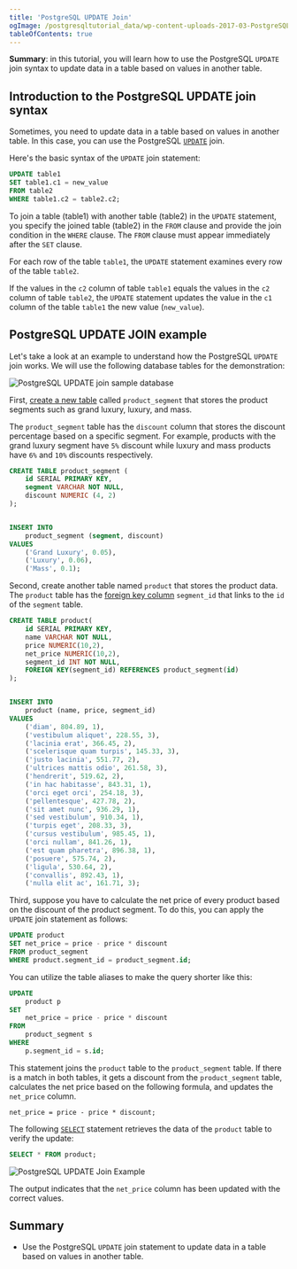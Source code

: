 ```yaml
---
title: 'PostgreSQL UPDATE Join'
ogImage: /postgresqltutorial_data/wp-content-uploads-2017-03-PostgreSQL-UPDATE-JOIN-Sample-Database.png
tableOfContents: true
---
```


**Summary**: in this tutorial, you will learn how to use the PostgreSQL `UPDATE` join syntax to update data in a table based on values in another table.

## Introduction to the PostgreSQL UPDATE join syntax

Sometimes, you need to update data in a table based on values in another table. In this case, you can use the PostgreSQL [`UPDATE`](/postgresql/postgresql-update) join.

Here's the basic syntax of the `UPDATE` join statement:

```sql
UPDATE table1
SET table1.c1 = new_value
FROM table2
WHERE table1.c2 = table2.c2;
```

To join a table (table1) with another table (table2) in the `UPDATE` statement, you specify the joined table (table2) in the `FROM` clause and provide the join condition in the `WHERE` clause. The `FROM` clause must appear immediately after the `SET` clause.

For each row of the table `table1`, the `UPDATE` statement examines every row of the table `table2`.

If the values in the `c2` column of table `table1` equals the values in the `c2` column of table `table2`, the `UPDATE` statement updates the value in the `c1` column of the table `table1` the new value (`new_value`).

## PostgreSQL UPDATE JOIN example

Let's take a look at an example to understand how the PostgreSQL `UPDATE` join works. We will use the following database tables for the demonstration:

![PostgreSQL UPDATE join sample database](/postgresqltutorial_data/wp-content-uploads-2017-03-PostgreSQL-UPDATE-JOIN-Sample-Database.png)

First, [create a new table](/postgresql/postgresql-create-table) called `product_segment` that stores the product segments such as grand luxury, luxury, and mass.

The `product_segment` table has the `discount` column that stores the discount percentage based on a specific segment. For example, products with the grand luxury segment have `5%` discount while luxury and mass products have `6%` and `10%` discounts respectively.

```sql
CREATE TABLE product_segment (
    id SERIAL PRIMARY KEY,
    segment VARCHAR NOT NULL,
    discount NUMERIC (4, 2)
);


INSERT INTO
    product_segment (segment, discount)
VALUES
    ('Grand Luxury', 0.05),
    ('Luxury', 0.06),
    ('Mass', 0.1);
```

Second, create another table named `product` that stores the product data. The `product` table has the [foreign key column](/postgresql/postgresql-foreign-key) `segment_id` that links to the `id` of the `segment` table.

```sql
CREATE TABLE product(
    id SERIAL PRIMARY KEY,
    name VARCHAR NOT NULL,
    price NUMERIC(10,2),
    net_price NUMERIC(10,2),
    segment_id INT NOT NULL,
    FOREIGN KEY(segment_id) REFERENCES product_segment(id)
);


INSERT INTO
    product (name, price, segment_id)
VALUES
    ('diam', 804.89, 1),
    ('vestibulum aliquet', 228.55, 3),
    ('lacinia erat', 366.45, 2),
    ('scelerisque quam turpis', 145.33, 3),
    ('justo lacinia', 551.77, 2),
    ('ultrices mattis odio', 261.58, 3),
    ('hendrerit', 519.62, 2),
    ('in hac habitasse', 843.31, 1),
    ('orci eget orci', 254.18, 3),
    ('pellentesque', 427.78, 2),
    ('sit amet nunc', 936.29, 1),
    ('sed vestibulum', 910.34, 1),
    ('turpis eget', 208.33, 3),
    ('cursus vestibulum', 985.45, 1),
    ('orci nullam', 841.26, 1),
    ('est quam pharetra', 896.38, 1),
    ('posuere', 575.74, 2),
    ('ligula', 530.64, 2),
    ('convallis', 892.43, 1),
    ('nulla elit ac', 161.71, 3);
```

Third, suppose you have to calculate the net price of every product based on the discount of the product segment. To do this, you can apply the `UPDATE` join statement as follows:

```sql
UPDATE product
SET net_price = price - price * discount
FROM product_segment
WHERE product.segment_id = product_segment.id;
```

You can utilize the table aliases to make the query shorter like this:

```sql
UPDATE
    product p
SET
    net_price = price - price * discount
FROM
    product_segment s
WHERE
    p.segment_id = s.id;
```

This statement joins the `product` table to the `product_segment` table. If there is a match in both tables, it gets a discount from the `product_segment` table, calculates the net price based on the following formula, and updates the `net_price` column.

```
net_price = price - price * discount;
```

The following [`SELECT`](/postgresql/postgresql-select) statement retrieves the data of the `product` table to verify the update:

```sql
SELECT * FROM product;
```

![PostgreSQL UPDATE Join Example](/postgresqltutorial_data/wp-content-uploads-2017-03-PostgreSQL-UPDATE-JOIN-example.png)

The output indicates that the `net_price` column has been updated with the correct values.

## Summary

- Use the PostgreSQL `UPDATE` join statement to update data in a table based on values in another table.
